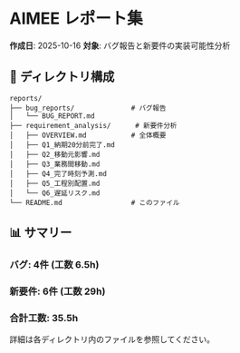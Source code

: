 # AIMEE レポート集

**作成日**: 2025-10-16
**対象**: バグ報告と新要件の実装可能性分析

## 📁 ディレクトリ構成

```
reports/
├── bug_reports/              # バグ報告
│   └── BUG_REPORT.md
├── requirement_analysis/      # 新要件分析
│   ├── OVERVIEW.md           # 全体概要
│   ├── Q1_納期20分前完了.md
│   ├── Q2_移動元影響.md
│   ├── Q3_業務間移動.md
│   ├── Q4_完了時刻予測.md
│   ├── Q5_工程別配置.md
│   └── Q6_遅延リスク.md
└── README.md                 # このファイル
```

## 📊 サマリー

### バグ: 4件 (工数 6.5h)
### 新要件: 6件 (工数 29h)
### 合計工数: 35.5h

詳細は各ディレクトリ内のファイルを参照してください。
